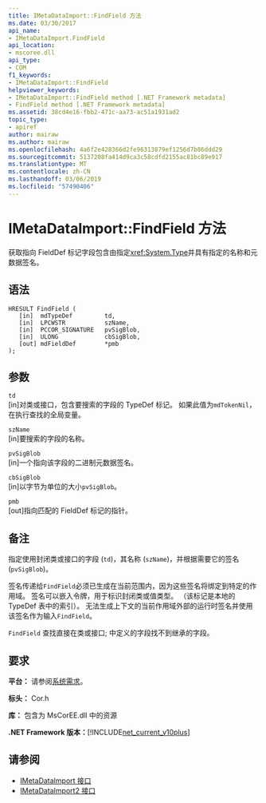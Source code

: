 ```yaml
---
title: IMetaDataImport::FindField 方法
ms.date: 03/30/2017
api_name:
- IMetaDataImport.FindField
api_location:
- mscoree.dll
api_type:
- COM
f1_keywords:
- IMetaDataImport::FindField
helpviewer_keywords:
- IMetaDataImport::FindField method [.NET Framework metadata]
- FindField method [.NET Framework metadata]
ms.assetid: 38cd4e16-fbb2-471c-aa73-ac51a1931ad2
topic_type:
- apiref
author: mairaw
ms.author: mairaw
ms.openlocfilehash: 4a6f2e428366d2fe96313879ef1256d7b86ddd29
ms.sourcegitcommit: 5137208fa414d9ca3c58cdfd2155ac81bc89e917
ms.translationtype: MT
ms.contentlocale: zh-CN
ms.lasthandoff: 03/06/2019
ms.locfileid: "57490406"
---
```

# <a name="imetadataimportfindfield-method"></a>IMetaDataImport::FindField 方法
获取指向 FieldDef 标记字段包含由指定<xref:System.Type>并具有指定的名称和元数据签名。  
  
## <a name="syntax"></a>语法  
  
```  
HRESULT FindField (  
   [in]  mdTypeDef         td,  
   [in]  LPCWSTR           szName,  
   [in]  PCCOR_SIGNATURE   pvSigBlob,  
   [in]  ULONG             cbSigBlob,  
   [out] mdFieldDef        *pmb  
);  
```  
  
## <a name="parameters"></a>参数  
 `td`  
 [in]对类或接口，包含要搜索的字段的 TypeDef 标记。 如果此值为`mdTokenNil`，在执行查找的全局变量。  
  
 `szName`  
 [in]要搜索的字段的名称。  
  
 `pvSigBlob`  
 [in]一个指向该字段的二进制元数据签名。  
  
 `cbSigBlob`  
 [in]以字节为单位的大小`pvSigBlob`。  
  
 `pmb`  
 [out]指向匹配的 FieldDef 标记的指针。  
  
## <a name="remarks"></a>备注  
 指定使用封闭类或接口的字段 (`td`)，其名称 (`szName`)，并根据需要它的签名 (`pvSigBlob`)。  
  
 签名传递给`FindField`必须已生成在当前范围内，因为这些签名将绑定到特定的作用域。 签名可以嵌入令牌，用于标识封闭类或值类型。 （该标记是本地的 TypeDef 表中的索引）。 无法生成上下文的当前作用域外部的运行时签名并使用该签名作为输入`FindField`。  
  
 `FindField` 查找直接在类或接口; 中定义的字段找不到继承的字段。  
  
## <a name="requirements"></a>要求  
 **平台：** 请参阅[系统需求](../../../../docs/framework/get-started/system-requirements.md)。  
  
 **标头：** Cor.h  
  
 **库：** 包含为 MsCorEE.dll 中的资源  
  
 **.NET Framework 版本：**[!INCLUDE[net_current_v10plus](../../../../includes/net-current-v10plus-md.md)]  
  
## <a name="see-also"></a>请参阅
- [IMetaDataImport 接口](../../../../docs/framework/unmanaged-api/metadata/imetadataimport-interface.md)
- [IMetaDataImport2 接口](../../../../docs/framework/unmanaged-api/metadata/imetadataimport2-interface.md)
